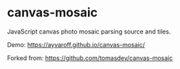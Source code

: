# canvas-mosaic
JavaScript canvas photo mosaic parsing source and tiles.

Demo: https://ayvaroff.github.io/canvas-mosaic/

Forked from: https://github.com/tomasdev/canvas-mosaic
